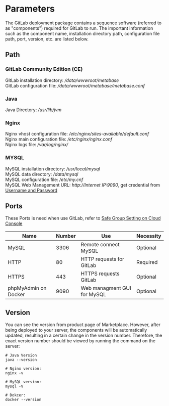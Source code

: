 # Parameters

The GitLab deployment package contains a sequence software (referred to as "components") required for GitLab to run. The important information such as the component name, installation directory path, configuration file path, port, version, etc. are listed below.

## Path

### GitLab Community Edition (CE) 

GitLab installation directory: */data/wwwroot/metabase*  
GitLab configuration file: */data/wwwroot/metabase/metabase.conf*  

### Java

Java Directory: */usr/lib/jvm*

### Nginx

Nginx vhost configuration file: */etc/nginx/sites-available/default.conf*  
Nginx main configuration file: */etc/nginx/nginx.conf*  
Nginx logs file: */var/log/nginx/*

### MYSQL

MySQL installation directory: */usr/local/mysql*  
MySQL data directory: */data/mysql*  
MySQL configuration file: */etc/my.cnf*    
MySQL Web Management URL: *http://Internet IP:9090*, get credential from [Username and Password](/stack-accounts.md)


## Ports

These Ports is need when use GitLab, refer to [Safe Group Setting on Cloud Console](https://support.websoft9.com/docs/faq/tech-instance.html)

| Name | Number | Use |  Necessity |
| --- | --- | --- | --- |
| MySQL | 3306 | Remote connect MySQL | Optional |
| HTTP | 80 | HTTP requests for GitLab | Required |
| HTTPS | 443 | HTTPS requests GitLab | Optional |
| phpMyAdmin on Docker | 9090 | Web managment GUI for MySQL | Optional |

## Version

You can see the version from product page of Marketplace. However, after being deployed to your server, the components will be automatically updated, resulting in a certain change in the version number. Therefore, the exact version number should be viewed by running the command on the server:

```shell
# Java Version
java --version

# Nginx version:
nginx -v

# MySQL version:
mysql -V

# Dokcer:
docker --version
```